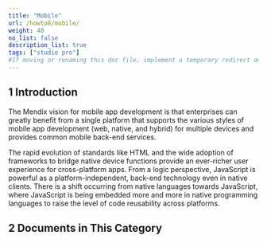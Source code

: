 ```yaml
---
title: "Mobile"
url: /howto8/mobile/
weight: 40
no_list: false
description_list: true 
tags: ["studio pro"]
#If moving or renaming this doc file, implement a temporary redirect and let the respective team know they should update the URL in the product. See Mapping to Products for more details.
---
```


## 1 Introduction

The Mendix vision for mobile app development is that enterprises can greatly benefit from a single platform that supports the various styles of mobile app development (web, native, and hybrid) for multiple devices and provides common mobile back-end services.

The rapid evolution of standards like HTML and the wide adoption of frameworks to bridge native device functions provide an ever-richer user experience for cross-platform apps. From a logic perspective, JavaScript is powerful as a platform-independent, back-end technology even in native clients. There is a shift occurring from native languages towards JavaScript, where JavaScript is being embedded more and more in native programming languages to raise the level of code reusability across platforms.

## 2 Documents in This Category
